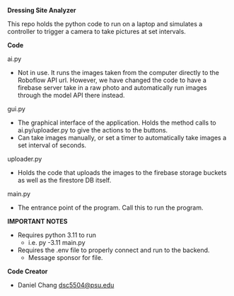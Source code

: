 **Dressing Site Analyzer**

This repo holds the python code to run on a laptop and simulates a controller to trigger a camera to take pictures at set intervals. 

**Code**

ai.py
- Not in use. It runs the images taken from the computer directly to the Roboflow API url. However, we have changed the code to have a firebase server take in a raw photo and automatically run images through the model API there instead.

gui.py
- The graphical interface of the application. Holds the method calls to ai.py/uploader.py to give the actions to the buttons.
- Can take images manually, or set a timer to automatically take images a set interval of seconds.

uploader.py
- Holds the code that uploads the images to the firebase storage buckets as well as the firestore DB itself.

main.py
- The entrance point of the program. Call this to run the program.

**IMPORTANT NOTES**

- Requires python 3.11 to run
  - i.e. py -3.11 main.py
- Requires the .env file to properly connect and run to the backend.
  - Message sponsor for file.
 
**Code Creator**
- Daniel Chang
  dsc5504@psu.edu
  

